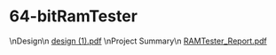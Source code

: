 # 64-bitRamTester
\nDesign\n
[design (1).pdf](https://github.com/mehaksareen20/64-bitRamTester/files/11099735/design.1.pdf)
\nProject Summary\n
[RAMTester_Report.pdf](https://github.com/mehaksareen20/64-bitRamTester/files/11099737/RAMTester_Report.pdf)
